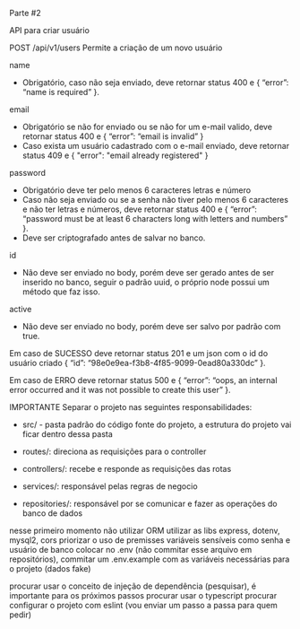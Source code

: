 Parte #2

API para criar usuário

POST /api/v1/users
Permite a criação de um novo usuário

name

- Obrigatório, caso não seja enviado, deve retornar status 400 e { “error”: “name is required” }.

email

- Obrigatório se não for enviado ou se não for um e-mail valido, deve retornar status 400 e { “error”: “email is invalid” }
- Caso exista um usuário cadastrado com o e-mail enviado, deve retornar status 409 e { "error": "email already registered" }

password

- Obrigatório deve ter pelo menos 6 caracteres letras e número
- Caso não seja enviado ou se a senha não tiver pelo menos 6 caracteres e não ter letras e números, deve retornar status 400 e { “error”: “password must be at least 6 characters long with letters and numbers” }.
- Deve ser criptografado antes de salvar no banco.

id

- Não deve ser enviado no body, porém deve ser gerado antes de ser inserido no banco, seguir o padrão uuid, o próprio node possui um método que faz isso.

active

- Não deve ser enviado no body, porém deve ser salvo por padrão com true.

Em caso de SUCESSO deve retornar status 201 e um json com o id do usuário criado { “id”: “98e0e9ea-f3b8-4f85-9099-0ead80a330dc” }.

Em caso de ERRO deve retornar status 500 e { “error”: “oops, an internal error occurred and it was not possible to create this user” }.

IMPORTANTE
Separar o projeto nas seguintes responsabilidades:

- src/ - pasta padrão do código fonte do projeto, a estrutura do projeto vai ficar dentro dessa pasta

- routes/: direciona as requisições para o controller
- controllers/: recebe e responde as requisições das rotas
- services/: responsável pelas regras de negocio
- repositories/: responsável por se comunicar e fazer as operações do banco de dados

nesse primeiro momento não utilizar ORM
utilizar as libs express, dotenv, mysql2, cors
priorizar o uso de premisses
variáveis sensíveis como senha e usuário de banco colocar no .env (não commitar esse arquivo em repositórios), commitar um .env.example com as variáveis necessárias para o projeto (dados fake)

procurar usar o conceito de injeção de dependência (pesquisar), é importante para os próximos passos
procurar usar o typescript
procurar configurar o projeto com eslint (vou enviar um passo a passa para quem pedir)
